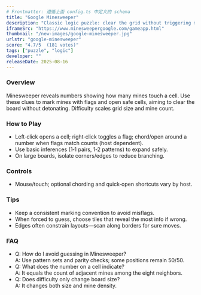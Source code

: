 ```yaml
---
# Frontmatter: 遵循上面 config.ts 中定义的 schema
title: "Google Minesweeper"
description: "Classic logic puzzle: clear the grid without triggering mines by deducing safe cells from numbered clues and flags." 
iframeSrc: "https://www.minesweepergoogle.com/gameapp.html"
thumbnail: "/new-images/google-minesweeper.jpg"
urlstr: "google-minesweeper"
score: "4.7/5  (181 votes)"
tags: ["puzzle", "logic"]
developer: ""
releaseDate: 2025-08-16
---
```




### Overview
Minesweeper reveals numbers showing how many mines touch a cell. Use these clues to mark mines with flags and open safe cells, aiming to clear the board without detonating. Difficulty scales grid size and mine count.

### How to Play
- Left‑click opens a cell; right‑click toggles a flag; chord/open around a number when flags match counts (host dependent).
- Use basic inferences (1‑1 pairs, 1‑2 patterns) to expand safely.
- On large boards, isolate corners/edges to reduce branching.

### Controls
- Mouse/touch; optional chording and quick‑open shortcuts vary by host.

### Tips
- Keep a consistent marking convention to avoid misflags.
- When forced to guess, choose tiles that reveal the most info if wrong.
- Edges often constrain layouts—scan along borders for sure moves.

### FAQ
- Q: How do I avoid guessing in Minesweeper?  
  A: Use pattern sets and parity checks; some positions remain 50/50.
- Q: What does the number on a cell indicate?  
  A: It equals the count of adjacent mines among the eight neighbors.
- Q: Does difficulty only change board size?  
  A: It changes both size and mine density.

